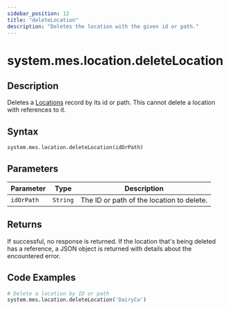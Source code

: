 ```yaml
---
sidebar_position: 12
title: "deleteLocation"
description: "Deletes the location with the given id or path."
---
```


# system.mes.location.deleteLocation

## Description

Deletes a [Locations](../../data-model/location-model/location) record by its id or path.
This cannot delete a location with references to it.

## Syntax
```python
system.mes.location.deleteLocation(idOrPath)
```

## Parameters

| Parameter  | Type     | Description                               |
|------------|----------|-------------------------------------------|
| `idOrPath` | `String` | The ID or path of the location to delete. |

## Returns

If successful, no response is returned. If the location that's being deleted has a reference, 
a JSON object is returned with details about the encountered error.

## Code Examples

```python
# Delete a location by ID or path
system.mes.location.deleteLocation('DairyCo')
```